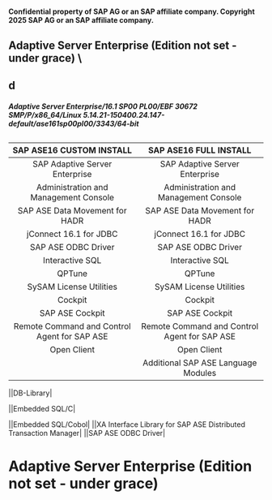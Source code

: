 #### Confidential property of SAP AG or an SAP affiliate company. Copyright 2025 SAP AG or an SAP affiliate company.
## Adaptive Server Enterprise (Edition not set - under grace) \
## d
##### Adaptive Server Enterprise/16.1 SP00 PL00/EBF 30672 SMP/P/x86_64/Linux 5.14.21-150400.24.147-default/ase161sp00pl00/3343/64-bit
##

|SAP ASE16 CUSTOM INSTALL|SAP ASE16 FULL INSTALL|
|:----------------------:|:--------------------:|
|SAP Adaptive Server Enterprise|SAP Adaptive Server Enterprise|
|Administration and Management Console|Administration and Management Console|
|SAP ASE Data Movement for HADR|SAP ASE Data Movement for HADR|
|jConnect 16.1 for JDBC|jConnect 16.1 for JDBC|
|SAP ASE ODBC Driver|SAP ASE ODBC Driver|
|Interactive SQL|Interactive SQL|
|QPTune|QPTune|
|SySAM License Utilities|SySAM License Utilities|
|Cockpit|Cockpit|
|SAP ASE Cockpit|SAP ASE Cockpit|
|Remote Command and Control Agent for SAP ASE|Remote Command and Control Agent for SAP ASE|
|Open Client|Open Client|
||Additional SAP ASE Language Modules|



||DB-Library|

||Embedded SQL/C|

||Embedded SQL/Cobol|
||XA Interface Library for SAP ASE Distributed Transaction Manager|
||SAP ASE ODBC Driver|

##
# Adaptive Server Enterprise (Edition not set - under grace)
